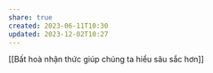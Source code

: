 ```yaml
---
share: true
created: 2023-06-11T10:30
updated: 2023-12-02T10:27
---
```

[[Bất hoà nhận thức giúp chúng ta hiểu sâu sắc hơn]]
